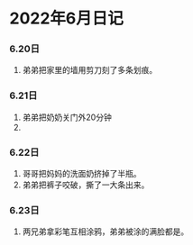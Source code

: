# 2022年6月日记
### 6.20日
1. 弟弟把家里的墙用剪刀刻了多条划痕。

### 6.21日
1. 弟弟把奶奶关门外20分钟
2. 

### 6.22日
1. 哥哥把妈妈的洗面奶挤掉了半瓶。
2. 弟弟把裤子咬破，撕了一大条出来。

### 6.23日
1. 两兄弟拿彩笔互相涂鸦，弟弟被涂的满脸都是。